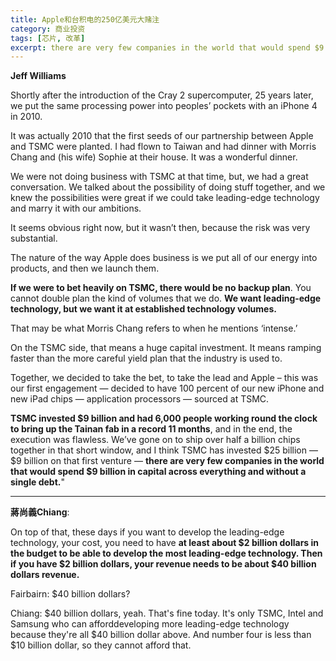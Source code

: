 ```yaml
---
title: Apple和台积电的250亿美元大赌注
category: 商业投资
tags: [芯片, 改革]
excerpt: there are very few companies in the world that would spend $9 billion in capital across everything and without a single debt.
---
```


**Jeff Williams**

Shortly after the introduction of the Cray 2 supercomputer, 25 years later, we put the same processing power into peoples’ pockets with an iPhone 4 in 2010.

It was actually 2010 that the first seeds of our partnership between Apple and TSMC were planted. I had flown to Taiwan and had dinner with Morris Chang and (his wife) Sophie at their house. It was a wonderful dinner.

We were not doing business with TSMC at that time, but, we had a great conversation. We talked about the possibility of doing stuff together, and we knew the possibilities were great if we could take leading-edge technology and marry it with our ambitions.

It seems obvious right now, but it wasn’t then, because the risk was very substantial.

The nature of the way Apple does business is we put all of our energy into products, and then we launch them.

**If we were to bet heavily on TSMC, there would be no backup plan**. You cannot double plan the kind of volumes that we do. **We want leading-edge technology, but we want it at established technology volumes.**

That may be what Morris Chang refers to when he mentions ‘intense.’

On the TSMC side, that means a huge capital investment. It means ramping faster than the more careful yield plan that the industry is used to.

Together, we decided to take the bet, to take the lead and Apple – this was our first engagement — decided to have 100 percent of our new iPhone and new iPad chips — application processors — sourced at TSMC.

**TSMC invested $9 billion and had 6,000 people working round the clock to bring up the Tainan fab in a record 11 months**, and in the end, the execution was flawless. We’ve gone on to ship over half a billion chips together in that short window, and I think TSMC has invested $25 billion — $9 billion on that first venture — **there are very few companies in the world that would spend $9 billion in capital across everything and without a single debt.**"

----
**蔣尚義Chiang**:

On top of that, these days if you want to develop the leading-edge technology, your cost, you need to have **at least about $2 billion dollars in the budget to be able to develop the most leading-edge technology. Then if you have $2 billion dollars, your
revenue needs to be about $40 billion dollars revenue.**

Fairbairn: $40 billion dollars?

Chiang: $40 billion dollars, yeah. That's fine today. It's only TSMC, Intel and Samsung who can afforddeveloping more leading-edge technology because they're all $40 billion dollar above. And number four is less than $10 billion dollar, so they cannot afford that.